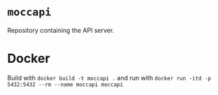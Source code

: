 # `moccapi`

Repository containing the API server.

# Docker

Build with `docker build -t moccapi .` and run with `docker run -itd -p 5432:5432 --rm --name moccapi moccapi`

